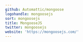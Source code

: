 ```yaml
---
github: Automattic/mongoose
logohandle: mongoosejs
sort: mongoosejs
title: MongooseJS
twitter: mongoosejs
website: 'https://mongoosejs.com/'
---
```

